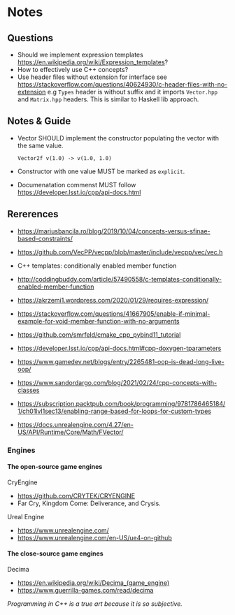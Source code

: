 # Notes

## Questions

- Should we implement expression templates https://en.wikipedia.org/wiki/Expression_templates?
- How to effectively use C++ concepts?
- Use header files without extension for interface see https://stackoverflow.com/questions/40624930/c-header-files-with-no-extension
  e.g `Types` header is without suffix and it imports `Vector.hpp` and `Matrix.hpp` headers. This is similar to Haskell lib approach.

## Notes & Guide

- Vector SHOULD implement the constructor populating the vector with the same value.

  ```
  Vector2f v(1.0) -> v(1.0, 1.0)
  ```

- Constructor with one value MUST be marked as `explicit`.
- Documenatation commenst MUST follow https://developer.lsst.io/cpp/api-docs.html


## Rererences

- https://mariusbancila.ro/blog/2019/10/04/concepts-versus-sfinae-based-constraints/
- https://github.com/VecPP/vecpp/blob/master/include/vecpp/vec/vec.h
- C++ templates: conditionally enabled member function
- http://coddingbuddy.com/article/57490558/c-templates-conditionally-enabled-member-function
- https://akrzemi1.wordpress.com/2020/01/29/requires-expression/
- https://stackoverflow.com/questions/41667905/enable-if-minimal-example-for-void-member-function-with-no-arguments
- https://github.com/smrfeld/cmake_cpp_pybind11_tutorial
- https://developer.lsst.io/cpp/api-docs.html#cpp-doxygen-tparameters
- https://www.gamedev.net/blogs/entry/2265481-oop-is-dead-long-live-oop/
- https://www.sandordargo.com/blog/2021/02/24/cpp-concepts-with-classes
- https://subscription.packtpub.com/book/programming/9781786465184/1/ch01lvl1sec13/enabling-range-based-for-loops-for-custom-types

- https://docs.unrealengine.com/4.27/en-US/API/Runtime/Core/Math/FVector/


### Engines

#### The open-source game engines

CryEngine
- https://github.com/CRYTEK/CRYENGINE
- Far Cry, Kingdom Come: Deliverance, and Crysis.

Ureal Engine
- https://www.unrealengine.com/
- https://www.unrealengine.com/en-US/ue4-on-github


#### The close-source game engines

Decima
- https://en.wikipedia.org/wiki/Decima_(game_engine)
- https://www.guerrilla-games.com/read/decima


_Programming in C++ is a true art because it is so subjective._
